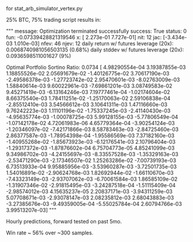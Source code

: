for stat_arb_simulator_vertex.py

25% BTC, 75% trading script results in:

"""
 message: Optimization terminated successfully
 success: True
  status: 0
     fun: -0.07339428821319546
       x: [ 2.273e-01  7.727e-01]
     nit: 12
     jac: [-3.434e-03  1.010e-03]
    nfev: 46
    njev: 12
daily return w/ futures leverage (20x): 0.0068740981056503135 (0.68%)
daily stddev w/ futures leverage (20x): 0.0936598511001627 (9%)

Optimal Portfolio Sortino Ratio: 0.0734
[ 4.98290554e-04  3.19387855e-03  1.18855526e-02  2.05691679e-02
 -1.40126775e-02  3.70617190e-03 -2.49586378e-03 -1.27723742e-02
  2.95470601e-03 -8.02763009e-03  1.58840614e-03  9.60022961e-03
 -7.69861201e-03  3.08749583e-02  9.45271419e-03 -6.13164246e-03
  7.19777461e-04 -1.02174604e-02  8.66375540e-03  1.78411251e-02
 -1.25170063e-02  2.59106838e-04 -2.85512410e-03  3.54566612e-03
  3.10641311e-03  1.47116660e-03  9.76242223e-03  1.11101196e-02
 -1.75337245e-03 -2.41140430e-03 -4.95635774e-03 -1.00078725e-03
  5.99128155e-03 -5.77806549e-04 -1.07142178e-02  4.72061983e-06
  4.65779364e-04 -3.90254124e-03 -1.20346097e-02 -7.42171866e-03
  8.58783463e-03 -2.84725460e-03  2.86377587e-03 -1.78954398e-04
 -1.95586569e-03  7.37182160e-03 -1.40955268e-02 -1.85673923e-03
 -6.12176541e-03  2.10796404e-03 -1.29317372e-03 -1.87876602e-04
  6.75704773e-05  4.85241099e-03  9.34986702e-03 -4.24155697e-03
 -8.33557528e-03 -1.35329163e-03 -2.53471290e-03 -2.17346507e-02
  1.25263286e-02 -7.00739193e-03  6.73513933e-04  9.95885956e-03
 -3.53960287e-03 -3.72501735e-03  1.54016891e-02 -2.90624768e-03
  1.82692944e-02 -1.66110670e-03 -7.43323149e-03 -2.93707062e-03
 -6.70061584e-03  1.86585109e-02 -1.31907346e-02 -2.91815495e-03
 -3.24287518e-04 -1.51115409e-04 -2.98574012e-03  4.15635237e-05
  2.20837171e-03 -3.94311259e-03  5.07708671e-03 -2.93078147e-03
  2.08235812e-03  2.68043883e-03 -3.27385676e-03 -9.49359005e-04
 -5.55025784e-04  2.60794766e-03  3.99513207e-03]
 """

Hourly predictions, forward tested on past 5mo.

Win rate ~ 56% over ~300 samples.
